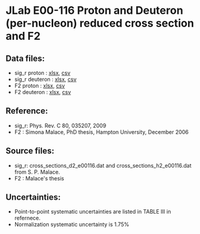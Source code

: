 # JLab E00-116 Proton and Deuteron (per-nucleon) reduced cross section and F2

## Data files: 
 * sig_r    proton   : [xlsx](../data/JAM/10003.xlsx), [csv](../data/JAM/csv/10003.csv)   
 * sig_r    deuteron : [xlsx](../data/JAM/10004.xlsx), [csv](../data/JAM/csv/10004.csv)   
 * F2       proton   : [xlsx](../data/JAM/10001.xlsx), [csv](../data/JAM/csv/10001.csv)   
 * F2       deuteron : [xlsx](../data/JAM/10002.xlsx), [csv](../data/JAM/csv/10002.csv)  

## Reference: 
* sig_r: Phys. Rev. C 80, 035207, 2009 
* F2   : Simona Malace, PhD thesis, Hampton University, December 2006

## Source files:
* sig_r: cross_sections_d2_e00116.dat and cross_sections_h2_e00116.dat from S. P. Malace.
* F2   : Malace's thesis

## Uncertainties:
* Point-to-point systematic uncertainties are listed in TABLE III in refernece.
* Normalization systematic uncertainty is 1.75%


